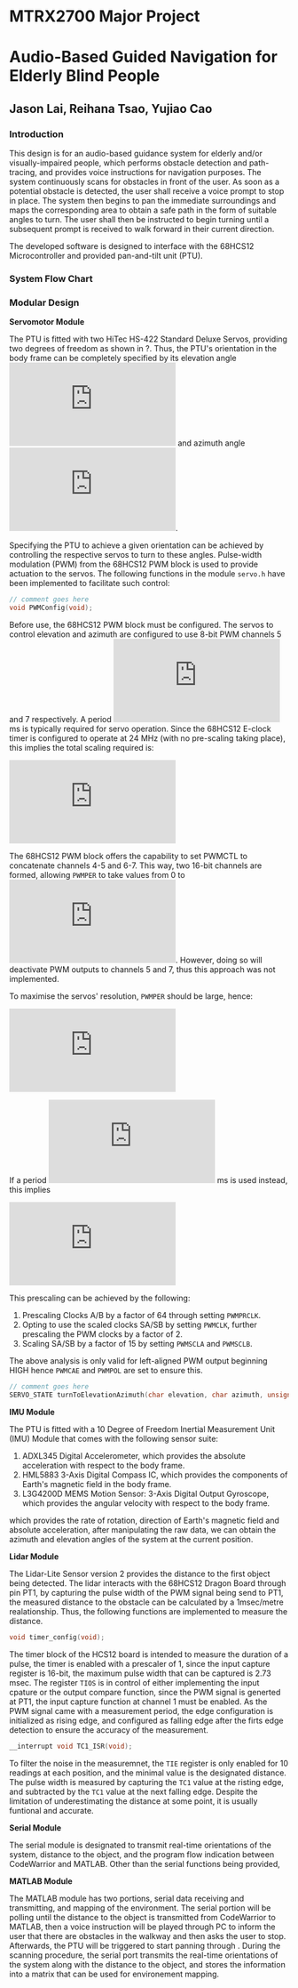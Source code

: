 # MTRX2700 Major Project 
# Audio-Based Guided Navigation for Elderly Blind People 

## Jason Lai, Reihana Tsao, Yujiao Cao

### Introduction
This design is for an audio-based guidance system for elderly and/or visually-impaired people, which performs obstacle detection and path-tracing, and provides voice instructions for navigation purposes. The system continuously scans for obstacles in front of the user. As soon as a potential obstacle is detected, the user shall receive a voice prompt to stop in place. The system then begins to pan the immediate surroundings and maps the corresponding area to obtain a safe path in the form of suitable angles to turn. The user shall then be instructed to begin turning until a subsequent prompt is received to walk forward in their current direction.

The developed software is designed to interface with the 68HCS12 Microcontroller and provided pan-and-tilt unit (PTU). 

### System Flow Chart


### Modular Design

**Servomotor Module**

The PTU is fitted with two HiTec HS-422 Standard Deluxe Servos, providing two degrees of freedom as shown in ?.
Thus, the PTU's orientation in the body frame can be completely specified by its elevation angle ![equation](https://latex.codecogs.com/gif.latex?%5Cinline%20%5Ctheta%5Cin%5B-45%5Eo%2C45%5Eo%5D) and azimuth angle ![equation](https://latex.codecogs.com/gif.latex?%5Cinline%20%5Cphi%5Cin%5B-90%5Eo%2C90%5Eo%5D).

Specifying the PTU to achieve a given orientation can be achieved by controlling the respective servos to turn to these angles. Pulse-width modulation (PWM) from the 68HCS12 PWM block is used to provide actuation to the servos. The following functions in the module ```servo.h``` have been implemented to facilitate such control:

```c
// comment goes here
void PWMConfig(void);
```
Before use, the 68HCS12 PWM block must be configured. The servos to control elevation and azimuth are configured to use 8-bit PWM channels 5 and 7 respectively. A period ![equation](https://latex.codecogs.com/gif.latex?%5Cinline%20T%3D20) ms is typically required for servo operation. Since the 68HCS12 E-clock timer is configured to operate at 24 MHz (with no pre-scaling taking place), this implies the total scaling required is:

![equation](https://latex.codecogs.com/gif.latex?%5Ctext%7Bprescaler%7D%5Ctimes%28%5Ctext%7BPWMPER%7D&plus;1%29%3D%5Cfrac%7B20%5Ctimes10%5E%7B-3%7D%7D%7B%5Cfrac%7B1%7D%7B24%5Ctimes10%5E6%7D%7D%3D480%2C000)

The 68HCS12 PWM block offers the capability to set PWMCTL to concatenate channels 4-5 and 6-7. This way, two 16-bit channels are formed, allowing ```PWMPER``` to take values from 0 to ![equation](https://latex.codecogs.com/gif.latex?%5Cinline%202%5E%7B16%7D-1). However, doing so will deactivate PWM outputs to channels 5 and 7, thus this approach was not implemented.

To maximise the servos' resolution, ```PWMPER``` should be large, hence:

![equation](https://latex.codecogs.com/gif.latex?%5C%20%5Ctext%7BPWMPER%7D%3D255)

If a period ![equation](https://latex.codecogs.com/gif.latex?%5C%20T%3D20.48) ms is used instead, this implies

![equation](https://latex.codecogs.com/gif.latex?%5Ctext%7Bprescaler%7D%5Ctimes%28%5Ctext%7BPWMPER%7D&plus;1%29%3D%5Cfrac%7B20.48%5Ctimes%2010%5E%7B-3%7D%7D%7B%5Cfrac%7B1%7D%7B24%5Ctimes10%5E6%7D%7D%5Cimplies%5Ctext%7Bprescaler%7D%3D1920)

This prescaling can be achieved by the following:
1. Prescaling Clocks A/B by a factor of 64 through setting ```PWMPRCLK```.
2. Opting to use the scaled clocks SA/SB by setting ```PWMCLK```, further prescaling the PWM clocks by a factor of 2.
3. Scaling SA/SB by a factor of 15 by setting ```PWMSCLA``` and ```PWMSCLB```.

The above analysis is only valid for left-aligned PWM output beginning HIGH hence ```PWMCAE``` and ```PWMPOL``` are set to ensure this. 

```c
// comment goes here
SERVO_STATE turnToElevationAzimuth(char elevation, char azimuth, unsigned char *prevDutyE, unsigned char *prevDutyA, ANGLE duplicate);
```

**IMU Module**

The PTU is fitted with a 10 Degree of Freedom Inertial Measurement Unit (IMU) Module that comes with the following sensor suite:
1. ADXL345 Digital Accelerometer, which provides the absolute acceleration with respect to the body frame.
2. HML5883 3-Axis Digital Compass IC, which provides the components of Earth's magnetic field in the body frame.
3. L3G4200D MEMS Motion Sensor: 3-Axis Digital Output Gyroscope, which provides the angular velocity with respect to the body frame.

which provides the rate of rotation, direction of Earth's magnetic field and absolute acceleration, after manipulating the raw data, we can obtain the azimuth and elevation angles of the system at the current position. 

**Lidar Module**

The Lidar-Lite Sensor version 2 provides the distance to the first object being detected. The lidar interacts with the 68HCS12 Dragon Board through pin PT1, by capturing the pulse width of the PWM signal being send to PT1, the measured distance to the obstacle can be calculated by a 1msec/metre realationship. Thus, the following functions are implemented to measure the distance.
```c
void timer_config(void);
```
The timer block of the HCS12 board is intended to measure the duration of a pulse, the timer is enabled with a prescaler of 1, since the input capture register is 16-bit, the maximum pulse width that can be captured is 2.73 msec. 
The register ```TIOS``` is in control of either implementing the input cpature or the output compare function, since the PWM signal is generted at PT1, the input capture function at channel 1 must be enabled. As the PWM signal came with a measurement period, the edge configuration is initialized as rising edge, and configured as falling edge after the firts edge detection to ensure the accuracy of the measurement.
```c
__interrupt void TC1_ISR(void);
```
To filter the noise in the measuremnet, the ```TIE``` register is only enabled for 10 readings at each position, and the minimal value is the designated distance. The pulse width is measured by capturing the ```TC1``` value at the risting edge, and subtracted by the ```TC1``` value at the next falling edge. Despite the limitation of underestimating the distance at some point, it is usually funtional and accurate. 

**Serial Module**

The serial module is designated to transmit real-time orientations of the system, distance to the object, and the program flow indication between CodeWarrior and MATLAB. Other than the serial functions being provided, 


**MATLAB Module**

The MATLAB module has two portions, serial data receiving and transmitting, and mapping of the environment. 
The serial portion will be polling until the distance to the object is transmitted from CodeWarrior to MATLAB, then a voice instruction will be played through PC to inform the user that there are obstacles in the walkway and then asks the user to stop. Afterwards, the PTU will be triggered to start panning through . During the scanning procedure, the serial port transmits the real-time orientations of the system along with the distance to the object, and stores the information into a matrix that can be used for environement mapping. 





